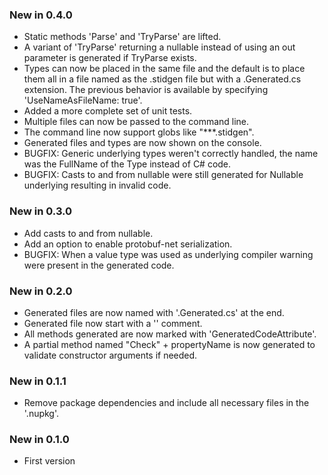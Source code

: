 ### New in 0.4.0
* Static methods 'Parse' and 'TryParse' are lifted.
* A variant of 'TryParse' returning a nullable instead of using an out
  parameter is generated if TryParse exists.
* Types can now be placed in the same file and the default is to place them
  all in a file named as the .stidgen file but with a .Generated.cs extension.
  The previous behavior is available by specifying 'UseNameAsFileName: true'.
* Added a more complete set of unit tests.
* Multiple files can now be passed to the command line.
* The command line now support globs like "**\*.stidgen".
* Generated files and types are now shown on the console.
* BUGFIX: Generic underlying types weren't correctly handled, the name was
  the FullName of the Type instead of C# code.
* BUGFIX: Casts to and from nullable were still generated for Nullable<T>
  underlying resulting in invalid code.

### New in 0.3.0
* Add casts to and from nullable.
* Add an option to enable protobuf-net serialization.
* BUGFIX: When a value type was used as underlying compiler warning were
  present in the generated code.

### New in 0.2.0
* Generated files are now named with '.Generated.cs' at the end.
* Generated file now start with a '<auto-generated>' comment.
* All methods generated are now marked with 'GeneratedCodeAttribute'.
* A partial method named "Check" + propertyName is now generated to validate
  constructor arguments if needed.

### New in 0.1.1
* Remove package dependencies and include all necessary files in the '.nupkg'.

### New in 0.1.0
* First version